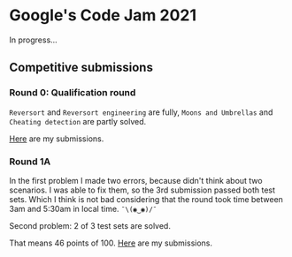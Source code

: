 # Google's Code Jam 2021
In progress...

## Competitive submissions
### Round 0: Qualification round
`Reversort` and `Reversort engineering` are fully, `Moons and Umbrellas` and `Cheating detection` are partly solved.

[Here](https://codingcompetitions.withgoogle.com/codejam/submissions/000000000043580a/Z2VyZ29vbw) are my submissions.

### Round 1A
In the first problem I made two errors, because didn't think about two scenarios. I was able to fix them, so the 3rd submission passed both test sets. Which I think is not bad considering that the round took time between 3am and 5:30am in local time. `¯\(◉‿◉)/¯`

Second problem: 2 of 3 test sets are solved.

That means 46 points of 100. [Here](https://codingcompetitions.withgoogle.com/codejam/submissions/000000000043585d/Z2VyZ29vbw) are my submissions.
